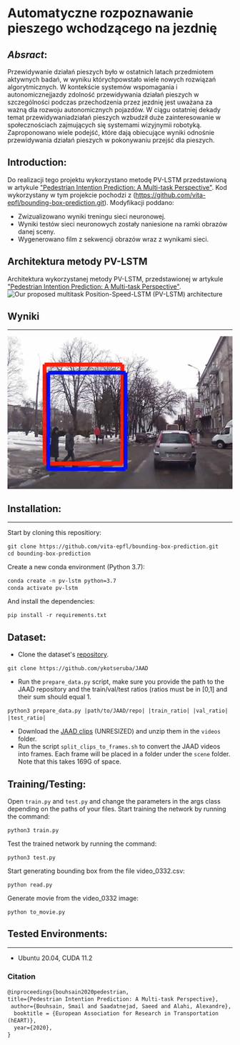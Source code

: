 # Automatyczne rozpoznawanie pieszego wchodzącego na jezdnię
<!-- # Pedestrian Intention Prediction: A Multi-task Perspective -->

## _Absract_:
Przewidywanie działań pieszych było w ostatnich latach przedmiotem aktywnych badań, w wyniku którychpowstało wiele nowych rozwiązań algorytmicznych. W kontekście systemów wspomagania i autonomicznejjazdy zdolność przewidywania działań pieszych w szczególności podczas przechodzenia przez jezdnię jest uważana za ważną dla rozwoju autonomicznych pojazdów. W ciągu ostatniej dekady temat przewidywaniadziałań pieszych wzbudził duże zainteresowanie w społecznościach zajmujących się systemami wizyjnymii robotyką.  Zaproponowano wiele podejść, które dają obiecujące wyniki odnośnie przewidywania działań pieszych w pokonywaniu przejść dla pieszych.

## Introduction:
Do realizacji tego projektu wykorzystano metodę PV-LSTM przedstawioną w artykule ["Pedestrian Intention Prediction: A Multi-task Perspective"](https://arxiv.org/abs/2010.10270). Kod wykorzystany w tym projekcie pochodzi z (https://github.com/vita-epfl/bounding-box-prediction.git). Modyfikacji poddano:
- Zwizualizowano wyniki treningu sieci neuronowej.
- Wyniki testów sieci neuronowych zostały naniesione na ramki obrazów danej sceny.
- Wygenerowano film z sekwencji obrazów wraz z wynikami sieci.

## Architektura metody PV-LSTM
Architektura wykorzystanej metody PV-LSTM, przedstawionej w artykule ["Pedestrian Intention Prediction: A Multi-task Perspective"](https://arxiv.org/abs/2010.10270).
![Our proposed multitask Position-Speed-LSTM (PV-LSTM) architecture](Images/network.PNG)

## Wyniki
--------------
![Example of outputs](Images/Obraz1.png)
  
## Installation:
------------
Start by cloning this repositiory:
```
git clone https://github.com/vita-epfl/bounding-box-prediction.git
cd bounding-box-prediction
```
Create a new conda environment (Python 3.7):
```
conda create -n pv-lstm python=3.7
conda activate pv-lstm
```
And install the dependencies:
```
pip install -r requirements.txt
```

## Dataset:
  
  * Clone the dataset's [repository](https://github.com/ykotseruba/JAAD).
  ```
  git clone https://github.com/ykotseruba/JAAD
  ```
  * Run the `prepare_data.py` script, make sure you provide the path to the JAAD repository and the train/val/test ratios (ratios must be in [0,1] and their sum should equal 1.
  ```
  python3 prepare_data.py |path/to/JAAD/repo| |train_ratio| |val_ratio| |test_ratio|
  ```
  * Download the [JAAD clips](http://data.nvision2.eecs.yorku.ca/JAAD_dataset/) (UNRESIZED) and unzip them in the `videos` folder.
  * Run the script `split_clips_to_frames.sh` to convert the JAAD videos into frames. Each frame will be placed in a folder under the `scene` folder. Note that this takes 169G of space.
  
  
## Training/Testing:
Open `train.py` and `test.py` and change the parameters in the args class depending on the paths of your files.
Start training the network by running the command:
```
python3 train.py
```
Test the trained network by running the command:
```
python3 test.py
```
Start generating bounding box from the file video_0332.csv:
```
python read.py
```
Generate movie from the video_0332 image:
```
python to_movie.py
```

## Tested Environments:
------------
  * Ubuntu 20.04, CUDA 11.2


### Citation

```
@inproceedings{bouhsain2020pedestrian,
title={Pedestrian Intention Prediction: A Multi-task Perspective},
 author={Bouhsain, Smail and Saadatnejad, Saeed and Alahi, Alexandre},
  booktitle = {European Association for Research in Transportation  (hEART)},
  year={2020},
}
```

